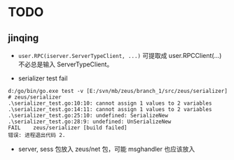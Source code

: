 # TODO

## jinqing

* `user.RPC(iserver.ServerTypeClient, ...)` 可提取成 user.RPCClient(...)
不必总是输入 ServerTypeClient。

* serializer test fail
```
d:/go/bin/go.exe test -v [E:/svn/mb/zeus/branch_1/src/zeus/serializer]
# zeus/serializer
.\serializer_test.go:10:10: cannot assign 1 values to 2 variables
.\serializer_test.go:14:11: cannot assign 1 values to 2 variables
.\serializer_test.go:25:10: undefined: SerializeNew
.\serializer_test.go:28:9: undefined: UnSerializeNew
FAIL	zeus/serializer [build failed]
错误: 进程退出代码 2.
```

* server, sess 包放入 zeus/net 包，可能 msghandler 也应该放入
